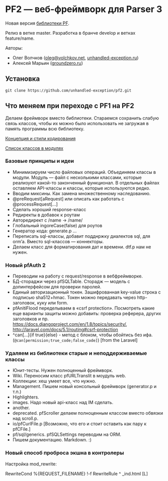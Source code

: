 PF2 — веб-фреймворк для Parser 3
================================

Новая версия [библиотеки PF](https://bitbucket.org/ovolchkov/parser3-pf).

Релиз в ветке master. Разработка в бранче develop и ветках feature/name.

Авторы:
* Олег Волчков ([oleg@volchkov.net](mailto:oleg@volchkov.net), [unhandled-exception.ru](http://unhandled-exception.ru))
* Алексей Марьин ([groundzero.ru](http://groundzero.ru))

## Установка

`git clone https://github.com/unhandled-exception/pf2.git`

## Что меняем при переходе с PF1 на PF2

Делаем фреймворк вместо библиотеки. Стараемся сохранить слабую связь классов, чтобы их можно было использовать не загружая в память программы всю библиотеку.

[Концепция и стили кодирования](docs/concepts.md)

[Список классов в модулях](classes.md)

### Базовые принципы и идеи
* Минимизируем число файловых операций. Объединяем классы в модули. Модуль — файл с несколькими классами, которые реализуют какой-то законченный функционал. В отдельных файлах оставляем API-классы и классы, которые используются редко.
* Вводим миксины. Как замена множественному наследованию.
* @preRequest[aRequest] или описать как работать с @processRequest[...]
* Сделать хороший response-класс
* Редиректы в добавок к роутам
* Авторедирект с /name -> /name/
* Глобальный ingoreCase(false) для роутов
* Генератор кода: generate.p ...
* Переписать sql-классы, добавит подднржку диалектов sql, для orm’а. Вместо sql-классов — коннекторы.
* Делаем класс для форматирования дат и времени. dtf.p нам не нужен.

### Новый pfAuth 2
* Переводим на работу с  request/response в вебфреймворке.
* БД-стораджи через pfSQLTable. Сторадж — модель с допинтерфейсом для проверки паролей.
* Единый авторизационный токен. Зашифрованная key-value строка с подписью sha512+hmac. Токен можно передавать через http-заголовок, куку или form.
* pfAnitiFlood переделываем в «csrf protection». Посмотреть какие еще варианты защиты можно добавить: проверка реферера, других заголовков и пр. https://docs.djangoproject.com/en/1.8/topics/security/, http://laravel.com/docs/5.1/routing#csrf-protection
* ^can[…]{if true}{else} - метод с блоком, чтобы обойтись без ифа. (`@can[permission;true_code;false_code]`) [from the Laravel]

### Удаляем из библиотеки старые и неподдерживаемые классы
* Юнит-тесты. Нужен полноценный фреймворк.
* Wiki. Переносим класс pfURLTranslit в моудуль web.
* Коллекции: хеш умеет все, что нужно.
* Management. Пишем новый консольный фреймворк (generator.p и т.п.)
* Highlighters.
* images. Надо новый api-класс над IM сделать.
* another.
* deprecated. pfScroller делаем полноценным классом вместо обвязки над scroll.p.
* io/pfCurlFile.p [Возможно, что его и стоит оставить как пару к pfCFile.]
* pf/sql/generics. pfSQLSettings переводим на ORM.
* Пишем документацию. Markdown. :)

### Новый способ проброса экшна в контролеры

Настройка mod_rewrite:

RewriteCond %{REQUEST_FILENAME} !-f
RewriteRule ^ _ind.html [L]

